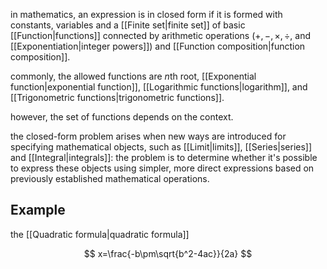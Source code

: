 in mathematics, an expression is in closed form if it is formed with constants, variables and a [[Finite set|finite set]] of basic [[Function|functions]] connected by arithmetic operations ($+,-,\times,\div,$ and [[Exponentiation|integer powers]]) and [[Function composition|function composition]].

commonly, the allowed functions are $n$th root, [[Exponential function|exponential function]], [[Logarithmic functions|logarithm]], and [[Trigonometric functions|trigonometric functions]]. 

however, the set of functions depends on the context.

the closed-form problem arises when new ways are introduced for specifying mathematical objects, such as [[Limit|limits]], [[Series|series]] and [[Integral|integrals]]: the problem is to determine whether it's possible to express these objects using simpler, more direct expressions based on previously established mathematical operations.

## Example

the [[Quadratic formula|quadratic formula]]

$$
x=\frac{-b\pm\sqrt{b^2-4ac}}{2a}
$$